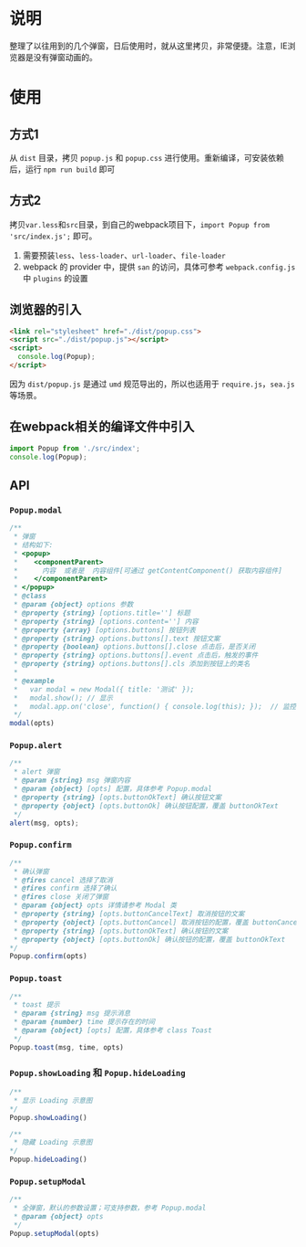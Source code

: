 # 说明
整理了以往用到的几个弹窗，日后使用时，就从这里拷贝，非常便捷。注意，IE浏览器是没有弹窗动画的。

# 使用
## 方式1
从 `dist` 目录，拷贝 `popup.js` 和 `popup.css` 进行使用。重新编译，可安装依赖后，运行 `npm run build` 即可

## 方式2
拷贝`var.less`和`src`目录，到自己的webpack项目下，`import Popup from 'src/index.js';` 即可。

1. 需要预装`less`、`less-loader`、`url-loader`、`file-loader`
2. webpack 的 provider 中，提供 `san` 的访问，具体可参考 `webpack.config.js` 中 `plugins` 的设置


## 浏览器的引入
```html
<link rel="stylesheet" href="./dist/popup.css">
<script src="./dist/popup.js"></script>
<script>
  console.log(Popup);
</script>
```
因为 `dist/popup.js` 是通过 `umd` 规范导出的，所以也适用于 `require.js`，`sea.js` 等场景。

## 在webpack相关的编译文件中引入
```javascript
import Popup from './src/index';
console.log(Popup);
```

## API
### `Popup.modal`
```javascript
/**
 * 弹窗
 * 结构如下:
 * <popup>
 *    <componentParent>
 *      内容  或者是  内容组件[可通过 getContentComponent() 获取内容组件]
 *    </componentParent>
 * </popup>
 * @class
 * @param {object} options 参数
 * @property {string} [options.title=''] 标题
 * @property {string} [options.content=''] 内容
 * @property {array} [options.buttons] 按钮列表
 * @property {string} options.buttons[].text 按钮文案
 * @property {boolean} options.buttons[].close 点击后，是否关闭
 * @property {string} options.buttons[].event 点击后，触发的事件
 * @property {string} options.buttons[].cls 添加到按钮上的类名
 * 
 * @example
 *   var modal = new Modal({ title: '测试' });
 *   modal.show(); // 显示
 *   modal.app.on('close', function() { console.log(this); });  // 监控关闭
 */
modal(opts)
```

### `Popup.alert`
```javascript
/**
 * alert 弹窗
 * @param {string} msg 弹窗内容
 * @param {object} [opts] 配置，具体参考 Popup.modal
 * @property {string} [opts.buttonOkText] 确认按钮文案
 * @property {object} [opts.buttonOk] 确认按钮配置，覆盖 buttonOkText
 */
alert(msg, opts);
```

### `Popup.confirm`
```javascript
/**
 * 确认弹窗
 * @fires cancel 选择了取消
 * @fires confirm 选择了确认
 * @fires close 关闭了弹窗
 * @param {object} opts 详情请参考 Modal 类
 * @property {string} [opts.buttonCancelText] 取消按钮的文案
 * @property {object} [opts.buttonCancel] 取消按钮的配置，覆盖 buttonCancelText
 * @property {string} [opts.buttonOkText] 确认按钮的文案
 * @property {object} [opts.buttonOk] 确认按钮的配置，覆盖 buttonOkText
*/
Popup.confirm(opts)
```

### `Popup.toast`
```javascript
/**
 * toast 提示
 * @param {string} msg 提示消息
 * @param {number} time 提示存在的时间
 * @param {object} [opts] 配置，具体参考 class Toast
 */
Popup.toast(msg, time, opts)
```

### `Popup.showLoading` 和 `Popup.hideLoading`
```javascript
/**
 * 显示 Loading 示意图
*/
Popup.showLoading()

/**
 * 隐藏 Loading 示意图
*/
Popup.hideLoading()
```

### `Popup.setupModal`
```javascript
/**
 * 全弹窗，默认的参数设置；可支持参数，参考 Popup.modal
 * @param {object} opts 
 */
Popup.setupModal(opts)
```